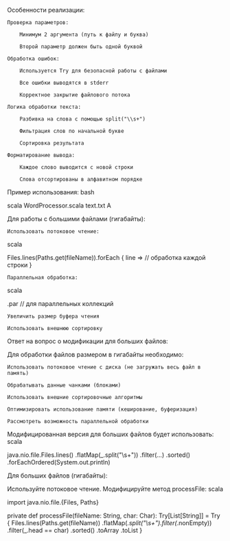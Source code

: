 Особенности реализации:

    Проверка параметров:

        Минимум 2 аргумента (путь к файлу и буква)

        Второй параметр должен быть одной буквой

    Обработка ошибок:

        Используется Try для безопасной работы с файлами

        Все ошибки выводятся в stderr

        Корректное закрытие файлового потока

    Логика обработки текста:

        Разбивка на слова с помощью split("\\s+")

        Фильтрация слов по начальной букве

        Сортировка результата

    Форматирование вывода:

        Каждое слово выводится с новой строки

        Слова отсортированы в алфавитном порядке

Пример использования:
bash

scala WordProcessor.scala text.txt A

Для работы с большими файлами (гигабайты):

    Использовать потоковое чтение:

scala

Files.lines(Paths.get(fileName)).forEach { line =>
  // обработка каждой строки
}

    Параллельная обработка:

scala

.par // для параллельных коллекций

    Увеличить размер буфера чтения

    Использовать внешнюю сортировку

Ответ на вопрос о модификации для больших файлов:

Для обработки файлов размером в гигабайты необходимо:

    Использовать потоковое чтение с диска (не загружать весь файл в память)

    Обрабатывать данные чанками (блоками)

    Использовать внешние сортировочные алгоритмы

    Оптимизировать использование памяти (кеширование, буферизация)

    Рассмотреть возможность параллельной обработки

Модифицированная версия для больших файлов будет использовать:
scala

java.nio.file.Files.lines()
  .flatMap(_.split("\\s+"))
  .filter(...)
  .sorted()
  .forEachOrdered(System.out.println)


Для больших файлов (гигабайты):

Используйте потоковое чтение. Модифицируйте метод processFile:
scala

import java.nio.file.{Files, Paths}

private def processFile(fileName: String, char: Char): Try[List[String]] = Try {
  Files.lines(Paths.get(fileName))
    .flatMap(_.split("\\s+").filter(_.nonEmpty))
    .filter(_.head == char)
    .sorted()
    .toArray
    .toList
}
